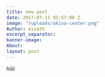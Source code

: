 ```yaml
---
title: new post
date: 2017-07-11 05:57:00 Z
image: "/uploads/akiva-center.png"
Author: eizath
excerpt_separator: 
banner-image: 
About: 
layout: post
---
```


hiiii